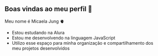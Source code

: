 ## Boas vindas ao meu perfil 🖤

Meu nome é Micaela Jung 🫀

- Estou estudando na Alura
- Estou me desenvolvendo na linguagem JavaScript
- Utilizo esse espaço para minha organização e compartilhamento dos meu projetos desenvolvidos

